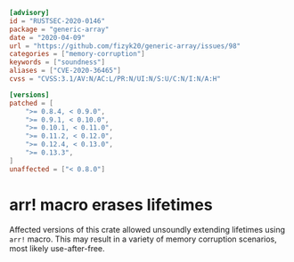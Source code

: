 ```toml
[advisory]
id = "RUSTSEC-2020-0146"
package = "generic-array"
date = "2020-04-09"
url = "https://github.com/fizyk20/generic-array/issues/98"
categories = ["memory-corruption"]
keywords = ["soundness"]
aliases = ["CVE-2020-36465"]
cvss = "CVSS:3.1/AV:N/AC:L/PR:N/UI:N/S:U/C:N/I:N/A:H"

[versions]
patched = [
    ">= 0.8.4, < 0.9.0",
    ">= 0.9.1, < 0.10.0",
    ">= 0.10.1, < 0.11.0",
    ">= 0.11.2, < 0.12.0",
    ">= 0.12.4, < 0.13.0",
    ">= 0.13.3",
]
unaffected = ["< 0.8.0"]
```

# arr! macro erases lifetimes

Affected versions of this crate allowed unsoundly extending
lifetimes using `arr!` macro. This may result in a variety of
memory corruption scenarios, most likely use-after-free.
